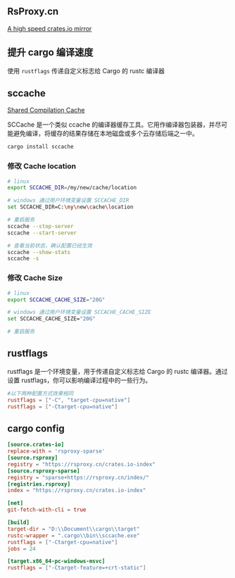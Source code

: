 ## RsProxy.cn

[A high speed crates.io mirror](https://rsproxy.cn/)

## 提升 cargo 编译速度
使用 `rustflags` 传递自定义标志给 Cargo 的 rustc 编译器

## sccache
[Shared Compilation Cache](https://github.com/mozilla/sccache)

SCCache 是一个类似 ccache 的编译器缓存工具。它用作编译器包装器，并尽可能避免编译，将缓存的结果存储在本地磁盘或多个云存储后端之一中。
```sh
cargo install sccache
```

### 修改 Cache location

```sh
# linux
export SCCACHE_DIR=/my/new/cache/location

# windows 通过用户环境变量设置 SCCACHE_DIR
set SCCACHE_DIR=C:\my\new\cache\location

# 重启服务
sccache --stop-server
sccache --start-server

# 查看当前状态，确认配置已经生效
sccache --show-stats
sccache -s
```

### 修改 Cache Size
```sh
# linux
export SCCACHE_CACHE_SIZE="20G"

# windows 通过用户环境变量设置 SCCACHE_CACHE_SIZE
set SCCACHE_CACHE_SIZE="20G"

# 重启服务
```

## rustflags

rustflags 是一个环境变量，用于传递自定义标志给 Cargo 的 rustc 编译器。通过设置 rustflags，你可以影响编译过程中的一些行为。
```toml
#以下两种配置方式效果相同
rustflags = ["-C", "target-cpu=native"]
rustflags = ["-Ctarget-cpu=native"]
```


## cargo config
```toml
[source.crates-io]
replace-with = 'rsproxy-sparse'
[source.rsproxy]
registry = "https://rsproxy.cn/crates.io-index"
[source.rsproxy-sparse]
registry = "sparse+https://rsproxy.cn/index/"
[registries.rsproxy]
index = "https://rsproxy.cn/crates.io-index"

[net]
git-fetch-with-cli = true

[build]
target-dir = "D:\\Document\\cargo\\target"
rustc-wrapper = ".cargo\\bin\\sccache.exe"
rustflags = ["-Ctarget-cpu=native"]
jobs = 24

[target.x86_64-pc-windows-msvc]
rustflags = ["-Ctarget-feature=+crt-static"]
```
